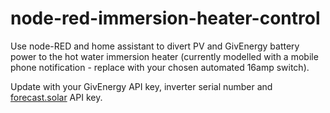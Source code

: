 # node-red-immersion-heater-control

Use node-RED and home assistant to divert PV and GivEnergy battery power to the hot water immersion heater (currently modelled with a mobile phone notification - replace with your chosen automated 16amp switch).

Update with your GivEnergy API key, inverter serial number and [forecast.solar](http://doc.forecast.solar/doku.php?id=developers) API key.
